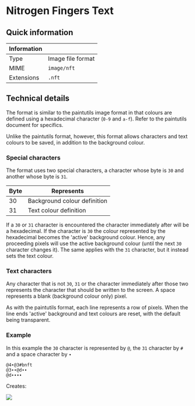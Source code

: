 # Nitrogen Fingers Text

## Quick information

| Information |                           |
| ----------- | ------------------------- |
| Type        | Image file format         |
| MIME        | `image/nft`             |
| Extensions  | `.nft`                    |

## Technical details

The format is similar to the paintutils image format in that colours are defined using a hexadecimal character (`0-9` and `a-f`). Refer to the paintutils document for specifics.

Unlike the paintutils format, however, this format allows characters and text colours to be saved, in addition to the background colour.

### Special characters

The format uses two special characters, a character whose byte is `30` and another whose byte is `31`. 


| Byte | Represents |
| ---- | ---------- |
|  30  | Background colour definition |
|  31  | Text colour definition |

If a `30` or `31` character is encountered the character immediately after will be a hexadecimal. If the character is `30` the colour represented by the hexadecimal becomes the 'active' background colour. Hence, any proceeding pixels will use the active background colour (until the next `30` character changes it). The same applies with the `31` character, but it instead sets the text colour.

### Text characters

Any character that is not `30`, `31` or the character immediately after those two represents the character that should be written to the screen. A space represents a blank (background colour only) pixel.

As with the paintutils format, each line represents a row of pixels. When the line ends 'active' background and text colours are reset, with the default being transparent.

### Example

In this example the `30` character is represented by `@`, the `31` character by `#` and a space character by `∙`

```
@4∙@3#bnft
@3∙∙@d∙∙
@d∙∙∙∙
```

Creates:

![](http://puu.sh/msRVj/9568be9c0b.png)
